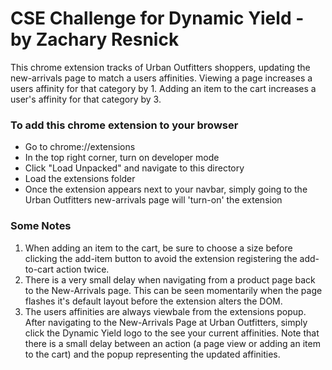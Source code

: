 # CSE Challenge for Dynamic Yield - by Zachary Resnick

This chrome extension tracks of Urban Outfitters shoppers, updating the new-arrivals page to match a users affinities. Viewing a page increases a users affinity for that category by 1. Adding an item to the cart increases a user's affinity for that category by 3.

### To add this chrome extension to your browser

- Go to chrome://extensions
- In the top right corner, turn on developer mode
- Click "Load Unpacked" and navigate to this directory
- Load the extensions folder
- Once the extension appears next to your navbar, simply going to the Urban Outfitters new-arrivals page will 'turn-on' the extension

### Some Notes

1.  When adding an item to the cart, be sure to choose a size before clicking the add-item button to avoid the extension registering the add-to-cart action twice.
2.  There is a very small delay when navigating from a product page back to the New-Arrivals page. This can be seen momentarily when the page flashes it's default layout before the extension alters the DOM.
3.  The users affinities are always viewbale from the extensions popup. After navigating to the New-Arrivals Page at Urban Outfitters, simply click the Dynamic Yield logo to the see your current affinities. Note that there is a small delay between an action (a page view or adding an item to the cart) and the popup representing the updated affinities.
